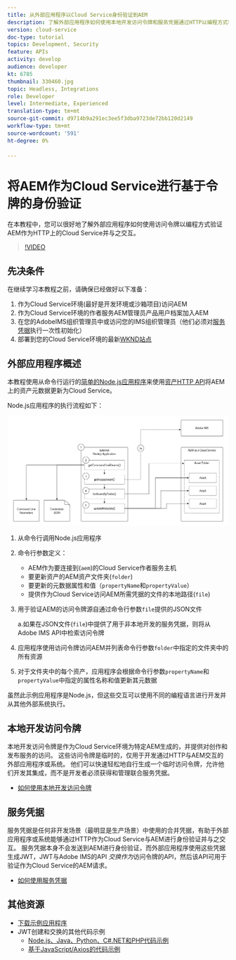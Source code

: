 ```yaml
---
title: 从外部应用程序以Cloud Service身份验证到AEM
description: 了解外部应用程序如何使用本地开发访问令牌和服务凭据通过HTTP以编程方式验证身份并与AEM进行交互，作为Cloud Service。
version: cloud-service
doc-type: tutorial
topics: Development, Security
feature: APIs
activity: develop
audience: developer
kt: 6785
thumbnail: 330460.jpg
topic: Headless, Integrations
role: Developer
level: Intermediate, Experienced
translation-type: tm+mt
source-git-commit: d9714b9a291ec3ee5f3dba9723de72bb120d2149
workflow-type: tm+mt
source-wordcount: '591'
ht-degree: 0%

---
```



# 将AEM作为Cloud Service进行基于令牌的身份验证

在本教程中，您可以很好地了解外部应用程序如何使用访问令牌以编程方式验证AEM作为HTTP上的Cloud Service并与之交互。

>[!VIDEO](https://video.tv.adobe.com/v/330460/?quality=12&learn=on)

## 先决条件

在继续学习本教程之前，请确保已经做好以下准备：

1. 作为Cloud Service环境(最好是开发环境或沙箱项目)访问AEM
1. 作为Cloud Service环境的作者服务AEM管理员产品用户档案加入AEM
1. 在您的AdobeIMS组织管理员中或访问您的IMS组织管理员（他们必须对[服务凭据](./service-credentials.md)执行一次性初始化）
1. 部署到您的Cloud Service环境的最新[WKND站点](https://github.com/adobe/aem-guides-wknd)

## 外部应用程序概述

本教程使用从命令行运行的[简单的Node.js应用程序](./assets/aem-guides_token-authentication-external-application.zip)来使用[资产HTTP API](https://experienceleague.adobe.com/docs/experience-manager-cloud-service/assets/admin/mac-api-assets.html)将AEM上的资产元数据更新为Cloud Service。

Node.js应用程序的执行流程如下：

![外部应用程序](./assets/overview/external-application.png)

1. 从命令行调用Node.js应用程序
1. 命令行参数定义：
   + AEM作为要连接到(`aem`)的Cloud Service作者服务主机
   + 要更新资产的AEM资产文件夹(`folder`)
   + 要更新的元数据属性和值（`propertyName`和`propertyValue`）
   + 提供作为Cloud Service访问AEM所需凭据的文件的本地路径(`file`)
1. 用于验证AEM的访问令牌源自通过命令行参数`file`提供的JSON文件

   a.如果在JSON文件(`file`)中提供了用于非本地开发的服务凭据，则将从Adobe IMS API中检索访问令牌
1. 应用程序使用访问令牌访问AEM并列表命令行参数`folder`中指定的文件夹中的所有资源
1. 对于文件夹中的每个资产，应用程序会根据命令行参数`propertyName`和`propertyValue`中指定的属性名称和值更新其元数据

虽然此示例应用程序是Node.js，但这些交互可以使用不同的编程语言进行开发并从其他外部系统执行。

## 本地开发访问令牌

本地开发访问令牌是作为Cloud Service环境为特定AEM生成的，并提供对创作和发布服务的访问。  这些访问令牌是临时的，仅用于开发通过HTTP与AEM交互的外部应用程序或系统。 他们可以快速轻松地自行生成一个临时访问令牌，允许他们开发其集成，而不是开发者必须获得和管理联合服务凭据。

+ [如何使用本地开发访问令牌](./local-development-access-token.md)

## 服务凭据

服务凭据是任何非开发场景（最明显是生产场景）中使用的合并凭据，有助于外部应用程序或系统能够通过HTTP作为Cloud Service与AEM进行身份验证并与之交互。 服务凭据本身不会发送到AEM进行身份验证，而外部应用程序使用这些凭据生成JWT，JWT与Adobe IMS的API _交换作为_&#x200B;访问令牌的API，然后该API可用于验证作为Cloud Service的AEM请求。

+ [如何使用服务凭据](./service-credentials.md)

## 其他资源

+ [下载示例应用程序](./assets/aem-guides_token-authentication-external-application.zip)
+ JWT创建和交换的其他代码示例
   + [Node.js、Java、Python、C#.NET和PHP代码示例](https://www.adobe.io/authentication/auth-methods.html#!AdobeDocs/adobeio-auth/master/JWT/samples/samples.md)
   + [基于JavaScript/Axios的代码示例](https://github.com/adobe/aemcs-api-client-lib)
